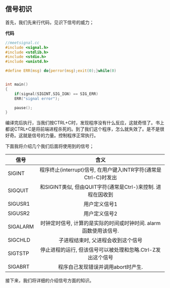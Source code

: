 ## 信号初识

首先，我们先来行代码，见识下信号的威力；

**代码**

```c
//meetsignal.cc 
#include <signal.h>
#include <stdlib.h>
#include <stdio.h>
#include <unistd.h>

#define ERR(msg) do{perror(msg);exit(0);}while(0)


int main()
{
    if(signal(SIGINT,SIG_IGN) == SIG_ERR)
	ERR("signal error");

    pause();
}


```

编译完后执行，当我们按CTRL+C时，发现程序没有什么反应，这就奇怪了。书上都说CTRL+C是将前端进程杀死的。到了我们这个程序，怎么就失效了。是不是很好奇。这就是信号的力量。控制程序正常执行。

下面我将介绍几个我们后面将使用到的信号；

|信号|含义|
|-|:-----:|
|SIGINT |程序终止(interrupt)信号, 在用户键入INTR字符(通常是Ctrl-C)时发出 
|SIGQUIT| 和SIGINT类似, 但由QUIT字符(通常是Ctrl-)来控制. 进程在因收到
|SIGUSR1| 用户定义信号1
|SIGUSR2 |用户定义信号2
|SIGALARM |时钟定时信号, 计算的是实际的时间或时钟时间. alarm函数使用该信号.
|SIGCHLD |子进程结束时, 父进程会收到这个信号
|SIGTSTP | 停止进程的运行, 但该信号可以被处理和忽略.Ctrl-Z发出这个信号
|SIGABRT | 程序自己发现错误并调用abort时产生. 

接下来，我们将详细的介绍信号方面的知识。